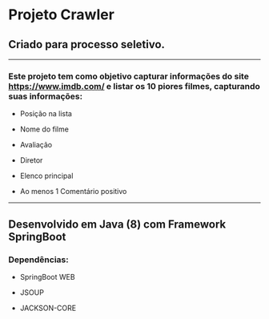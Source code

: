 # Projeto Crawler 

## Criado para processo seletivo.

___

### Este projeto tem como objetivo capturar informações do site https://www.imdb.com/ e listar os 10 piores filmes, capturando suas informações:

* Posição na lista

- Nome do filme

* Avaliação

- Diretor

* Elenco principal

- Ao menos 1 Comentário positivo

___


## Desenvolvido em Java (8) com Framework SpringBoot

### Dependências: 

* SpringBoot WEB

- JSOUP

* JACKSON-CORE
